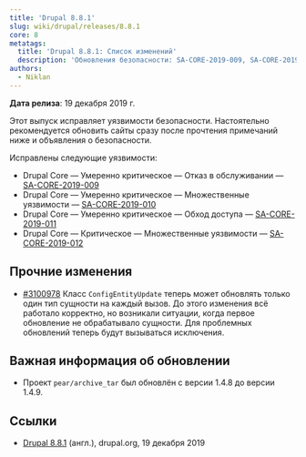 ```yaml
---
title: 'Drupal 8.8.1'
slug: wiki/drupal/releases/8.8.1
core: 8
metatags:
  title: 'Drupal 8.8.1: Список изменений'
  description: 'Обновления безопасности: SA-CORE-2019-009, SA-CORE-2019-010, SA-CORE-2019-011, SA-CORE-2019-012.'
authors:
  - Niklan
---
```


**Дата релиза**: 19 декабря 2019 г.

Этот выпуск исправляет уязвимости безопасности. Настоятельно рекомендуется обновить сайты сразу после прочтения примечаний ниже и объявления о безопасности.

Исправлены следующие уязвимости:

- Drupal Core — Умеренно критическое — Отказ в обслуживании — [SA-CORE-2019-009](../../../../security/sa-core/2019-009/index.md)
- Drupal Core — Умеренно критическое — Множественные уязвимости — [SA-CORE-2019-010](../../../../security/sa-core/2019-010/index.md)
- Drupal Core — Умеренно критическое — Обход доступа — [SA-CORE-2019-011](../../../../security/sa-core/2019-011/index.md)
- Drupal Core — Критическое — Множественные уязвимости — [SA-CORE-2019-012](../../../../security/sa-core/2019-012/index.md)

## Прочние изменения

- [#3100978](https://www.drupal.org/node/3100978) Класс `ConfigEntityUpdate` теперь может обновлять только один тип сущности на каждый вызов. До этого изменения всё работало корректно, но возникали ситуации, когда первое обновление не обрабатывало сущности. Для проблемных обновлений теперь будут вызываться исключения.

## Важная информация об обновлении

- Проект `pear/archive_tar` был обновлён с версии 1.4.8 до версии 1.4.9.

## Ссылки

- [Drupal 8.8.1](https://www.drupal.org/project/drupal/releases/8.8.1) (англ.), drupal.org, 19 декабря 2019
